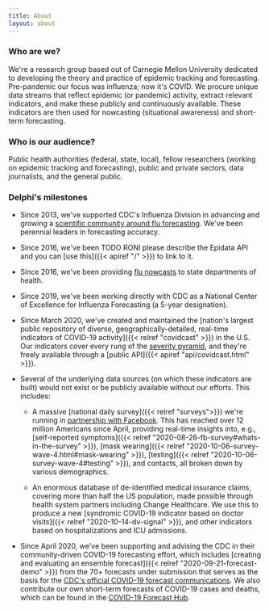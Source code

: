 ```yaml
---
title: About
layout: about
---
```


### Who are we?

We're a research group based out of Carnegie Mellon University dedicated to developing the theory and practice of epidemic tracking and forecasting. Pre-pandemic our focus was influenza; now it's COVID. We procure unique data streams that reflect epidemic (or pandemic) activity, extract relevant indicators, and make these publicly and continuously available. These indicators are then used for nowcasting (situational awareness) and short-term forecasting.

### Who is our audience?

Public health authorities (federal, state, local), fellow researchers (working on epidemic tracking and forecasting), public and private sectors, data journalists, and the general public.

### Delphi's milestones

- Since 2013, we've supported CDC's Influenza Division in advancing and growing a [scientific community around flu forecasting](https://www.cdc.gov/flu/weekly/flusight/index.html). We've been perennial leaders in forecasting accuracy.

- Since 2016, we've been TODO RONI please describe the Epidata API and you can [use this]({{< apiref "/" >}}) to link to it. 

- Since 2016, we've been providing [flu nowcasts](https://delphi.cmu.edu/nowcast/) to state departments of health.

- Since 2019, we've been working directly with CDC as a National Center of Excellence for Influenza Forecasting (a 5-year designation).

- Since March 2020, we've created and maintained the [nation's largest public repository of diverse, geographically-detailed, real-time indicators of COVID-19 activity]({{< relref "covidcast" >}}) in the U.S. Our indicators cover every rung of the [severity pyramid](https://docs.google.com/presentation/d/1jvIycxDRMEIozKIowv2UyvSqZyF5y6jR8EAXUEK22D4/edit?usp=sharing), and they're freely available through a [public API]({{< apiref "api/covidcast.html" >}}).

- Several of the underlying data sources (on which these indicators are built) would not exist or be publicly available without our efforts. This includes: 

    * A massive [national daily survey]({{< relref "surveys">}}) we're running in [partnership with Facebook](https://covid-survey.dataforgood.fb.com/survey_and_map_data.html). This has reached over 12 million Americans since April, providing real-time insights into, e.g., [self-reported symptoms]({{< relref "2020-08-26-fb-survey#whats-in-the-survey" >}}), [mask wearing]({{< relref "2020-10-06-survey-wave-4.html#mask-wearing" >}}), [testing]({{< relref "2020-10-06-survey-wave-4#testing" >}}), and contacts, all broken down by various demographics.

    * An enormous database of de-identified medical insurance claims, covering more than half the US population, made possible through health system partners including Change Healthcare. We use this to produce a new [syndromic COVID-19 indicator based on doctor visits]({{< relref "2020-10-14-dv-signal" >}}), and other indicators based on hospitalizations and ICU admissions.

- Since April 2020, we've been supporting and advising the CDC in their community-driven COVID-19 forecasting effort, which includes [creating and evaluating an ensemble forecast]({{< relref "2020-09-21-forecast-demo" >}}) from the 70+ forecasts under submission that serves as the basis for the [CDC's official COVID-19 forecast communications](https://www.cdc.gov/coronavirus/2019-ncov/covid-data/forecasting-us.html). We also contribute our own short-term forecasts of COVID-19 cases and deaths, which can be found in the [COVID-19 Forecast Hub](https://covid19forecasthub.org).
